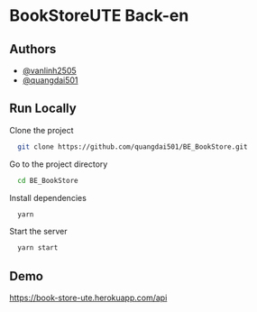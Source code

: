
# BookStoreUTE Back-en

## Authors

- [@vanlinh2505](https://github.com/vanlinh2505)
- [@quangdai501](https://github.com/quangdai501)


## Run Locally

Clone the project

```bash
  git clone https://github.com/quangdai501/BE_BookStore.git
```

Go to the project directory

```bash
  cd BE_BookStore
```

Install dependencies

```bash
  yarn
```

Start the server

```bash
  yarn start
```


## Demo

https://book-store-ute.herokuapp.com/api

